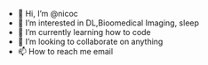 - 👋 Hi, I’m @nicoc
- 👀 I’m interested in DL,Bioomedical Imaging, sleep
- 🌱 I’m currently learning how to code
- 💞️ I’m looking to collaborate on anything
- 📫 How to reach me email 

<!---
na2730/na2730 is a ✨ special ✨ repository because its `README.md` (this file) appears on your GitHub profile.
You can click the Preview link to take a look at your changes.
--->
